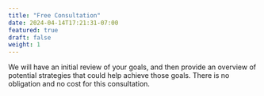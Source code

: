 ```yaml
---
title: "Free Consultation"
date: 2024-04-14T17:21:31-07:00
featured: true
draft: false
weight: 1
---
```


We will have an initial review of your goals, and then provide an overview of potential strategies that could help achieve those goals. There is no obligation and no cost for this consultation.
<!--more-->

